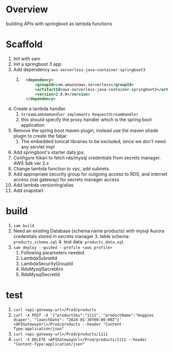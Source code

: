 # Overview
building APIs with springboot as lambda functions

# Scaffold
1. Init with sam
2. Init a springboot 3 app
3. Add dependency `aws-serverless-java-container-springboot3`
   1. ```xml
        <dependency>
            <groupId>com.amazonaws.serverless</groupId>
            <artifactId>aws-serverless-java-container-springboot3</artifactId>
            <version>2.0.0</version>
        </dependency>
      ```
4. Create a lambda handler
   1. `StreamLambdaHandler implements RequestStreamHandler`
   2. this should specify the proxy handler which is the spring boot application
5. Remove the spring boot maven plugin, instead use the maven shade plugin to create the fatjar
   1. The embedded tomcat libraries to be excluded, since we don't need any servlet impl
6. Add springboot's starter data jpa.
7. Configure hikari to fetch rds/mysql credentials from secrets manager. AWS Sdk ver 2.x
8. Change lambda function to vpc, add subnets.
9. Add appropriate security group for outgoing access to RDS, and internet access (nat gateway) for secrets manager access
10. Add lambda versioning/alias
11. Add snapstart

# build
1. `sam build`
2. Need an existing Database (schema name products) with mysql Aurora credentials stored in secrets manager
   3. table schema: `products_schema.sql`
   4. test data: `products_data.sql`
2. `sam deploy --guided --profile <aws profile>`
   1. Following parameters needed
   2. LambdaSubnetId
   3. LambdaSecurityGroupId
   4. RdsMysqlSecretArn
   5. RdsMysqlSecretId

# test
1. `curl <api-gateway-url>/Prod/products`
2. `curl -X POST -d '{"productSku":"1111", "productName":"Huggies diaper", "launchDate": "2024-01-30T00:00:00Z"}' <APIGatewayUrl>/Prod/products --header "Content-Type:application/json"`
3. `curl <api-gateway-url>/Prod/products/1111`
4. `curl -X DELETE <APIGatewayUrl>/Prod/products/1111 --header "Content-Type:application/json"`